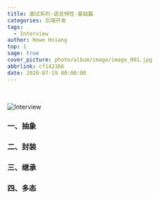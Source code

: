 ```yaml
---
title: 面试系列-语言特性-基础篇
categories: 后端开发
tags:
  - Interview
author: Howe Hsiang
top: 1
sage: true
cover_picture: photo/album/image/image_001.jpg
abbrlink: cf142166
date: 2020-07-19 00:00:00
---
```


&emsp;&emsp;

<!-- more -->

![Interview](https://www.hosiang.cn/photo/album/image/image_122.jpg "面试系列-语言特性-基础篇")

### 一、抽象
### 二、封装
### 三、继承
### 四、多态



